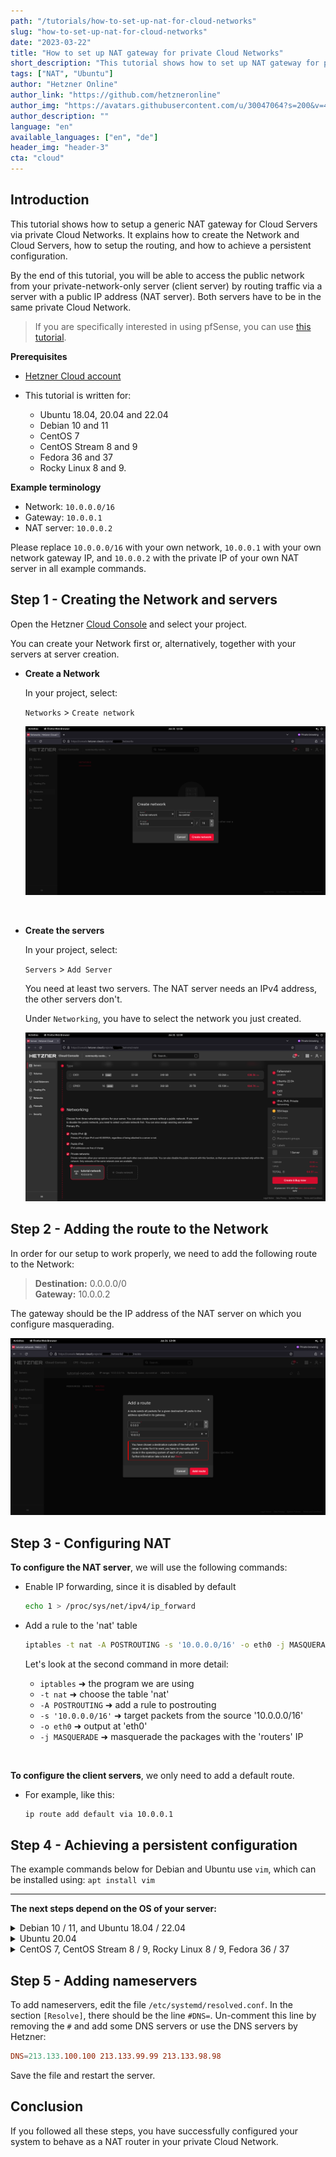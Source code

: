 ```yaml
---
path: "/tutorials/how-to-set-up-nat-for-cloud-networks"
slug: "how-to-set-up-nat-for-cloud-networks"
date: "2023-03-22"
title: "How to set up NAT gateway for private Cloud Networks"
short_description: "This tutorial shows how to set up NAT gateway for private Cloud Networks based on various Linux distributions."
tags: ["NAT", "Ubuntu"]
author: "Hetzner Online"
author_link: "https://github.com/hetzneronline"
author_img: "https://avatars.githubusercontent.com/u/30047064?s=200&v=4"
author_description: ""
language: "en"
available_languages: ["en", "de"]
header_img: "header-3"
cta: "cloud"
---
```


## Introduction

This tutorial shows how to setup a generic NAT gateway for Cloud Servers via private Cloud Networks. It explains how to create the Network and Cloud Servers, how to setup the routing, and how to achieve a persistent configuration.

By the end of this tutorial, you will be able to access the public network from your private-network-only server (client server) by routing traffic via a server with a public IP address (NAT server). Both servers have to be in the same private Cloud Network.

> If you are specifically interested in using pfSense, you can use [this tutorial](https://community.hetzner.com/tutorials/how-to-route-cloudserver-over-private-network-using-pfsense-and-hcnetworks#configure-route-for-private-networking).

**Prerequisites**

* [Hetzner Cloud account](https://console.hetzner.cloud/)

* This tutorial is written for:
  * Ubuntu 18.04, 20.04 and 22.04
  * Debian 10 and 11
  * CentOS 7
  * CentOS Stream 8 and 9
  * Fedora 36 and 37
  * Rocky Linux 8 and 9.

**Example terminology**

* Network: `10.0.0.0/16`
* Gateway: `10.0.0.1`
* NAT server: `10.0.0.2`

Please replace `10.0.0.0/16` with your own network, `10.0.0.1` with your own network gateway IP, and `10.0.0.2` with the private IP of your own NAT server in all example commands.

## Step 1 - Creating the Network and servers

Open the Hetzner [Cloud Console](https://console.hetzner.cloud/) and select your project.

You can create your Network first or, alternatively, together with your servers at server creation.

- **Create a Network**
  
  In your project, select:
  
  `Networks` > `Create network`
  
  ![create_network](images/create-network.png)

<br>

- **Create the servers**
  
  In your project, select:
  
  `Servers` > `Add Server`
  
  You need at least two servers.
  The NAT server needs an IPv4 address, the other servers don't.
  
  Under `Networking`, you have to select the network you just created.
  
  ![create_server](images/create-server-with-network.png)

## Step 2 - Adding the route to the Network

In order for our setup to work properly, we need to add the following route to the Network:

> **Destination:** 0.0.0.0/0<br>
> **Gateway:** 10.0.0.2

The gateway should be the IP address of the NAT server on which you configure masquerading.

![add_network_route](images/network-route.png)

## Step 3 - Configuring NAT

**To configure the NAT server**, we will use the following commands:

- Enable IP forwarding, since it is disabled by default
  
  ```bash
  echo 1 > /proc/sys/net/ipv4/ip_forward
  ```

- Add a rule to the 'nat' table
  
  ```bash
  iptables -t nat -A POSTROUTING -s '10.0.0.0/16' -o eth0 -j MASQUERADE
  ```
  
  Let's look at the second command in more detail:
  
  * `iptables` ➜ the program we are using
  * `-t nat` ➜ choose the table 'nat'
  * `-A POSTROUTING` ➜ add a rule to postrouting
  * `-s '10.0.0.0/16'` ➜ target packets from the source '10.0.0.0/16'
  * `-o eth0` ➜ output at 'eth0'
  * `-j MASQUERADE` ➜ masquerade the packages with the 'routers' IP

<br>

**To configure the client servers**, we only need to add a default route.

- For example, like this:
  
  ```bash
  ip route add default via 10.0.0.1
  ```

## Step 4 - Achieving a persistent configuration

The example commands below for Debian and Ubuntu use `vim`, which can be installed using: `apt install vim`

-------

**The next steps depend on the OS of your server:**

<details>

<summary>Debian 10 / 11, and Ubuntu 18.04 / 22.04</summary>

- **Update**
  
  First, the system needs to be updated:
  
  ```bash
  apt update && apt upgrade -y
  ```
  
  Ubuntu 22.04 additionally requires:
  
  ```bash
  apt install ifupdown
  ```

<br>

- **On the NAT server**
  
  To make everything persistent, we open the following file:
  
  ```bash
  vim /etc/network/interfaces
  ```
  
  To enter the insert mode in `vim`, press `i` and append the following to the file:
  
  ```
  auto eth0
  iface eth0 inet dhcp
      post-up echo 1 > /proc/sys/net/ipv4/ip_forward
      post-up iptables -t nat -A POSTROUTING -s '10.0.0.0/16' -o eth0 -j MASQUERADE
  ```
  
  To save the file, press `esc` to escape the insert mode, then type `:x` or `:wq` and hit ENTER.

<br>

- **On the client servers**
  
  Since we also want the route to be persistent, we edit the following file:
  
  ```bash
  vim /etc/network/interfaces
  ```
  
  And append:
  
  ```
  auto ens10
  iface ens10 inet dhcp
      post-up ip route add default via 10.0.0.1
  ```

------

</details>

<details>

<summary>Ubuntu 20.04</summary>

- **Update**
  
  First, the system needs to be updated:
  
  ```bash
  apt update && apt upgrade -y
  ```
  
  Ubuntu 20.04 uses `netplan` instead of `/etc/interfaces` by default. To achieve persistent configuration, the [networkd-dispatcher](https://gitlab.com/craftyguy/networkd-dispatcher) is being used.
  
  As mentioned in the [netplan FAQ](https://netplan.io/faq), the `networkd-dispatcher` equivalent of `post-up` is placing a script in `/etc/networkd-dispatcher/routable.d/`. In this tutorial, we call the script `50-masq` but the name doesn't matter.

<br>

- **On the NAT server**
  
  Create the file:
  
  ```bash
  vim /etc/networkd-dispatcher/routable.d/50-masq
  ```
  
  To enter the insert mode in `vim`, press `i` and append the following to the file:
  
  ```
  #!/bin/sh
  
  /bin/echo 1 > /proc/sys/net/ipv4/ip_forward
  /sbin/iptables -t nat -A POSTROUTING -s '10.0.0.0/16' -o eth0 -j MASQUERADE
  ```
  
  To save the file, press `esc` to escape the insert mode, then type `:x` or `:wq` and hit ENTER.
  
  The following command is required to make the script executable, otherwise it will not work:
  
  ```bash
  chmod +x /etc/networkd-dispatcher/routable.d/50-masq
  ```

<br>

- **On the client servers**
  
  Create the file:
  
  ```bash
  vim /etc/networkd-dispatcher/routable.d/50-masq
  ```
  
  And append:
  
  ```
  #!/bin/sh
  
  /sbin/ip route add default via 10.0.0.1
  ```
  
  Finally, make it executable:
  
  ```bash
  chmod +x /etc/networkd-dispatcher/routable.d/50-masq
  ```

------

</details>

<details>

<summary>CentOS 7, CentOS Stream 8 / 9, Rocky Linux 8 / 9, Fedora 36 / 37</summary>

- **Update**
  
  First, the system needs to be updated:
  
  ```bash
  yum update -y && yum upgrade -y
  ```
  
  We use the `NetworkManager`'s `dispatcher.d` to run our scripts automated on start. This is done by placing the script into the folder `/etc/NetworkManager/dispatcher.d/`. Here, the name determines the execution condition of the script. More information can be found [here](https://man.archlinux.org/man/NetworkManager-dispatcher.8.en).
  
  In this tutorial we use the name `ifup-local` where `ifup` is the condition for the script to get executed.

<br>

- **On the NAT server**
  
  > Fedora 36 / 37 additionally require:
  > ```bash
  > yum install iptables -y
  > ```
  
  Create the file:
  
  ```bash
  vi /etc/NetworkManager/dispatcher.d/ifup-local
  ```
  
  And append:
  
  ```
  #!/bin/sh
  
  /bin/echo 1 > /proc/sys/net/ipv4/ip_forward
  /sbin/iptables -t nat -A POSTROUTING -s '10.0.0.0/16' -o eth0 -j MASQUERADE
  ```
  
  The following command is required to make the script executable, otherwise it will not work:
  
  ```bash
  chmod +x /etc/NetworkManager/dispatcher.d/ifup-local
  ```

<br>

- **On the client servers**
  
  > CentOS Stream 8 / 9, Rocky Linux 8 / 9, and Fedora 36 / 37 additionally require:
  > ```bash
  > yum remove hc-utils -y
  > ```
  > This also goes for other methods to add a route to the OS.
  
  Create the file:
  
  ```bash
  vi /etc/NetworkManager/dispatcher.d/ifup-local
  ```
  
  And append:
  
  ```
  #!/bin/sh
  
  /sbin/ip route add default via 10.0.0.1
  ```
  
  Finally, make it executable:
  
  ```bash
  chmod +x /etc/NetworkManager/dispatcher.d/ifup-local
  ```

------

</details>

## Step 5 - Adding nameservers

To add nameservers, edit the file `/etc/systemd/resolved.conf`. In the section `[Resolve]`, there should be the line `#DNS=`. Un-comment this line by removing the `#` and add some DNS servers or use the DNS servers by Hetzner:

```conf
DNS=213.133.100.100 213.133.99.99 213.133.98.98
```

Save the file and restart the server.

## Conclusion

If you followed all these steps, you have successfully configured your system to behave as a NAT router in your private Cloud Network.
